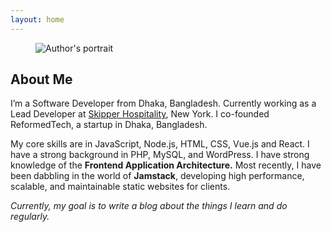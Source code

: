 ```yaml
---
layout: home
---
```

<div class="container">
        <section class="hero-section" aria-label="About section">
          <figure class="image-container profile_image-container" aria-label="Author's portrait">
            <img
              src="https://avatars.githubusercontent.com/u/1593663?v=4"
              alt="Author's portrait"
            />
          </figure>
          <div class="hero-section__intro">
            <h1 class="hero-section__intro-hello">
              About Me
            </h1>
            <div class="hero-section__intro-text">
              <p>
                I’m a Software Developer from Dhaka, Bangladesh. Currently
                working as a Lead Developer at <a href="https://skipperhospitality.com">Skipper Hospitality</a>, New
                York. I co-founded ReformedTech, a startup in Dhaka,
                Bangladesh.
              </p>
              <p>
                My core skills are in JavaScript, Node.js, HTML, CSS, Vue.js and
                React. I have a strong background in PHP, MySQL, and WordPress.
                I have strong knowledge of the
                <strong>Frontend Application Architecture.</strong> Most recently, I have
                been dabbling in the world of <strong>Jamstack</strong>, developing high
                performance, scalable, and maintainable static websites for
                clients.
              </p>
              <em
                >Currently, my goal is to write a blog about the things I
                learn and do regularly.</em
              >
            </div>
          </div>
        </section>
</div>
